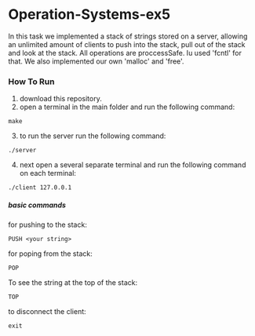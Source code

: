# Operation-Systems-ex5
In this task we implemented a stack of strings stored on a server, allowing an unlimited amount of clients to push into the stack, pull out of the stack and look at the stack. All operations are proccessSafe. Iu used 'fcntl' for that.
We also implemented our own 'malloc' and 'free'.
### How To Run
1. download this repository.
2. open a terminal in the main folder and run the following command:  

```
make
```  

3. to run the server run the following command:  

```
./server
```  
4. next open a several separate terminal and run the following command on each terminal:  

```
./client 127.0.0.1
```  
##### basic commands
for pushing to the stack:
```
PUSH <your string>
 ```
 for poping from the stack:
 ```
 POP
 ```
 To see the string at the top of the stack:
 ```
 TOP
 ```
 to disconnect the client:
 ```
 exit
 ```
